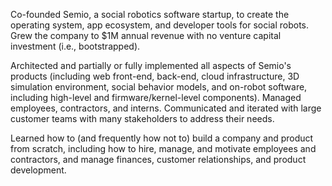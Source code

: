 Co-founded Semio, a social robotics software startup, to create the operating system, app ecosystem, and developer tools for social robots. Grew the company to $1M annual revenue with no venture capital investment (i.e., bootstrapped).

Architected and partially or fully implemented all aspects of Semio's products (including web front-end, back-end, cloud infrastructure, 3D simulation environment, social behavior models, and on-robot software, including high-level and firmware/kernel-level components). Managed employees, contractors, and interns. Communicated and iterated with large customer teams with many stakeholders to address their needs.

Learned how to (and frequently how not to) build a company and product from scratch, including how to hire, manage, and motivate employees and contractors, and manage finances, customer relationships, and product development. 

